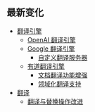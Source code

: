 <h2 class="title">最新变化</h2>
<div class="sponsor-container"></div>
<div class="ww-ads wwads-cn wwads-horizontal" data-id="327"></div>

* [翻译引擎](/updates/v3.5#translation-engine)
    * [OpenAI 翻译引擎](/updates/v3.5#openai-translator-engine)
    * [Google 翻译引擎](/updates/v3.5#google-translate-engine)
      * [自定义翻译服务器](/updates/v3.5#google-server-config)
    * [有道翻译引擎](/updates/v3.5#youdao-translate-engine)
      * [文档翻译功能增强](/updates/v3.5#youdao-document-translation)
      * [领域化翻译支持](/updates/v3.5#youdao-translation-domain)
* [翻译](/updates/v3.5#translation)
  * [翻译与替换操作改进](/updates/v3.5#translate-and-replace)
